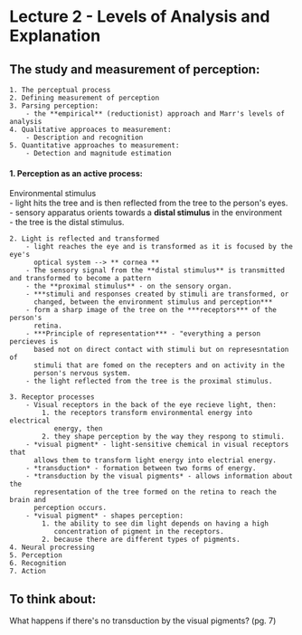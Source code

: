 Lecture 2 - Levels of Analysis and Explanation
================================================
The study and measurement of perception:    
-----------------------------------------
	1. The perceptual process  
	2. Defining measurement of perception  
	3. Parsing perception:
		- the **empirical** (reductionist) approach and Marr's levels of analysis  
	4. Qualitative approaces to measurement:  
		- Description and recognition  
	5. Quantitative approaches to measurement:  
		- Detection and magnitude estimation  
	
#### 1. Perception as an active process:  
Environmental stimulus  
		- light hits the tree and is then reflected from the tree to the
		  person's eyes.  
		- sensory apparatus orients towards a **distal stimulus** in the environment  
		- the tree is the distal stimulus.  
		  
	2. Light is reflected and transformed  
		- light reaches the eye and is transformed as it is focused by the eye's
		  optical system --> ** cornea **  
		- The sensory signal from the **distal stimulus** is transmitted and transformed to become a pattern 
		- the **proximal stimulus** - on the sensory organ.
		- ***stimuli and responses created by stimuli are transformed, or
		  changed, between the environment stimulus and perception***
		- form a sharp image of the tree on the ***receptors*** of the person's
		  retina. 
		- ***Principle of representation*** - "everything a person percieves is
		  based not on direct contact with stimuli but on represesntation of
		  stimuli that are fomed on the recepters and on activity in the
		  person's nervous system.  
		- the light reflected from the tree is the proximal stimulus.  

	3. Receptor processes  
		- Visual receptors in the back of the eye recieve light, then:  
			1. the receptors transform environmental energy into electrical
			   energy, then  
			2. they shape perception by the way they respong to stimuli. 
		- *visual pigment* - light-sensitive chemical in visual receptors that
		  allows them to transform light energy into electrial energy.  
		- *transduction* - formation between two forms of energy.  
		- *transduction by the visual pigments* - allows information about the
		  representation of the tree formed on the retina to reach the brain and
		  perception occurs.  
		- *visual pigment* - shapes perception:
			1. the ability to see dim light depends on having a high
			   concentration of pigment in the receptors.   
			2. because there are different types of pigments. 
	4. Neural procressing  
	5. Perception  
	6. Recognition  
	7. Action    

To think about:
---------------
What happens if there's no transduction by the visual pigments? (pg. 7) 






